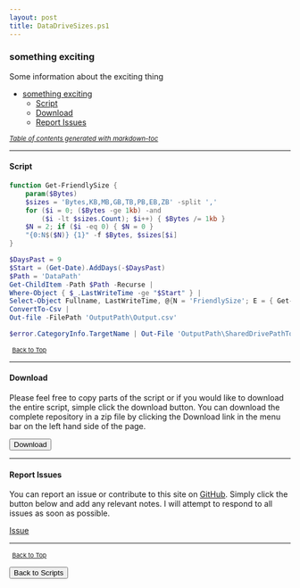 ```yaml
---
layout: post
title: DataDriveSizes.ps1
---
```


### something exciting

Some information about the exciting thing

- [something exciting](#something-exciting)
  - [Script](#script)
  - [Download](#download)
  - [Report Issues](#report-issues)

<small><i><a href='http://ecotrust-canada.github.io/markdown-toc/'>Table of contents generated with markdown-toc</a></i></small>

---

#### Script

```powershell
function Get-FriendlySize {
    param($Bytes)
    $sizes = 'Bytes,KB,MB,GB,TB,PB,EB,ZB' -split ','
    for ($i = 0; ($Bytes -ge 1kb) -and
        ($i -lt $sizes.Count); $i++) { $Bytes /= 1kb }
    $N = 2; if ($i -eq 0) { $N = 0 }
    "{0:N$($N)} {1}" -f $Bytes, $sizes[$i]
}

$DaysPast = 9
$Start = (Get-Date).AddDays(-$DaysPast)
$Path = 'DataPath'
Get-ChildItem -Path $Path -Recurse |
Where-Object { $_.LastWriteTime -ge "$Start" } |
Select-Object Fullname, LastWriteTime, @{N = 'FriendlySize'; E = { Get-FriendlySize -Bytes $_.Length } } |
ConvertTo-Csv |
Out-file -FilePath 'OutputPath\Output.csv'

$error.CategoryInfo.TargetName | Out-File 'OutputPath\SharedDrivePathTooLongException.txt'
```

<span style="font-size:11px;"><a href="#"><i class="fas fa-caret-up" aria-hidden="true" style="color: white; margin-right:5px;"></i>Back to Top</a></span>

---

#### Download

Please feel free to copy parts of the script or if you would like to download the entire script, simple click the download button. You can download the complete repository in a zip file by clicking the Download link in the menu bar on the left hand side of the page.

<button class="btn" type="submit" onclick="window.open('/PowerShell/scripts/fileManagement/DataDriveSizes.ps1')">
    <i class="fa fa-cloud-download-alt">
    </i>
        Download
</button>

---

#### Report Issues

You can report an issue or contribute to this site on <a href="https://github.com/BanterBoy/scripts-blog/issues">GitHub</a>. Simply click the button below and add any relevant notes. I will attempt to respond to all issues as soon as possible.

<!-- Place this tag where you want the button to render. -->

<a class="github-button" href="https://github.com/BanterBoy/scripts-blog/issues/new?title=DataDriveSizes.ps1&body=There is a problem with this function. Please find details below." data-show-count="true" aria-label="Issue BanterBoy/scripts-blog on GitHub">Issue</a>

---

<span style="font-size:11px;"><a href="#"><i class="fas fa-caret-up" aria-hidden="true" style="color: white; margin-right:5px;"></i>Back to Top</a></span>

<a href="/menu/_pages/scripts.html">
    <button class="btn">
        <i class='fas fa-reply'>
        </i>
            Back to Scripts
    </button>
</a>

[1]: http://ecotrust-canada.github.io/markdown-toc
[2]: https://github.com/googlearchive/code-prettify
